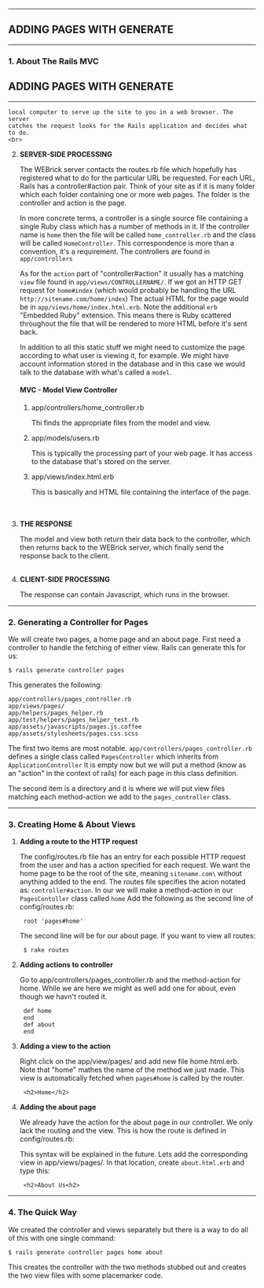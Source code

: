 --------------------------------------------------------------------------------

## ADDING PAGES WITH GENERATE
  
--------------------------------------------------------------------------------
### 1. About The Rails MVC

## ADDING PAGES WITH GENERATE
  
-------------------------------------------------------------------------------- 
	local computer to serve up the site to you in a web browser. The server 
	catches the request looks for the Rails application and decides what to do.
	<br>

2. **SERVER-SIDE PROCESSING**
	
	The WEBrick server contacts the routes.rb file which hopefully has registered 
	what to do for the particular URL be requested. For each URL, Rails has a 
	controller#action pair. Think of your site as if it is many folder which each 
	folder containing one or more web pages. The folder is the controller and 
	action is the page. 
	
	In more concrete terms, a controller is a single source file containing a 
	single Ruby class which has a number of methods in it. If the controller name
	is `home` then the file will be called `home_controller.rb` and the class will
	be called `HomeController`. This correspondence is more than a convention, 
	it's a requirement. The controllers are found in `app/controllers`
	
	As for the `action` part of "controller#action" it usually has a matching 
	`view` file found in `app/views/CONTROLLERNAME/`. If we got an HTTP GET 
	request for `home#index` (which would probably be handling the URL
	`http://sitename.com/home/index`) The actual HTML for the page would be in 
	`app/views/home/index.html.erb`. Note the additional `erb` "Embedded Ruby" 
	extension. This means there is Ruby scattered throughout the file that will 
	be rendered to more HTML before it's sent back. 

	In addition to all this static stuff we might need to customize the page 
	according to what user is viewing it, for example. We might have account 
	information stored in the database and in this case we would talk to the 
	database with what's called a `model`.
	<br>
	
	#### MVC - Model View Controller
		
	1. app/controllers/home_controller.rb 
		
		Thi finds the appropriate files from the model and view. 
		
	2. app/models/users.rb 
		
		This is typically the processing part of your web page. It has access to 
		the database that's stored on the server. 
		
	3. app/views/index.html.erb 
		
		This is basically and HTML file containing the interface of the page.  
	<br><br>

3. **THE RESPONSE**
	
	The model and view both return their data back to the controller, which then
	returns back to the WEBrick server, which finally send the response back to the
	client.  
	<br>
	
4.	**CLIENT-SIDE PROCESSING**
	
	The response can contain Javascript, which runs in the browser.
	
--------------------------------------------------------------------------------
### 2. Generating a Controller for Pages

We will create two pages, a home page and an about page. First need a controller to
handle the fetching of either view. Rails can generate this for us: 

	$ rails generate controller pages
		
This generates the following:

	app/controllers/pages_controller.rb
	app/views/pages/
	app/helpers/pages_helper.rb
	app/test/helpers/pages_helper_test.rb
	app/assets/javascripts/pages.js.coffee
	app/assets/stylesheets/pages.css.scss
		
The first two items are most notable. `app/controllers/pages_controller.rb` defines
a single class called `PagesController` which inherits from `ApplicationController`
It is empty now but we will put a method (know as an "action" in the context of rails)
for each page in this class definition.

The second item is a directory and it is where we will put view files matching each
method-action we add to the `pages_controller` class.
	
--------------------------------------------------------------------------------
### 3. Creating Home & About Views 
	
1. **Adding a route to the HTTP request**  
	
	The config/routes.rb file has an entry for each possible HTTP request from the
	user and has a action specified for each request. We want the home page to be
	the root of the site, meaning `sitename.com\` without anything added to the end.
	The routes file specifies the acion notated as: `controller#action`. In our
	we will make a method-action in our `PagesContoller` class called `home`
	Add the following as the second line of config/routes.rb:
		
		root 'pages#home'
		
	The second line will be for our about page. If you want to view all routes:
		
		$ rake routes
			
2. **Adding actions to controller** 
		
	Go to app/controllers/pages_controller.rb and the method-action for home.
	While we are here we might as well add one for about, even though we havn't routed it.
		
		def home
		end
		def about
		end
			
3. **Adding a view to the action** 
		
	Right click on the app/view/pages/ and add new file home.html.erb. Note that
	"home" mathes the name of the method we just made. This view is automatically
	fetched when `pages#home` is called by the router.
		
		<h2>Home</h2>
			
4. **Adding the about page**
		
	We already have the action for the about page in our controller. We only lack
	the routing and the view. This is how the route is defined in config/routes.rb:
		
	This syntax will be explained in the future. Lets add the corresponding view
	in app/views/pages/. In that location, create `about.html.erb` and type this:
		
		<h2>About Us<h2>
		
--------------------------------------------------------------------------------
### 4. The Quick Way

We created the controller and views separately but there is a way to do all of 
this with one single command:
	
	$ rails generate controller pages home about
		
This creates the controller with the two methods stubbed out and creates the 
two view files with some placemarker code. 
